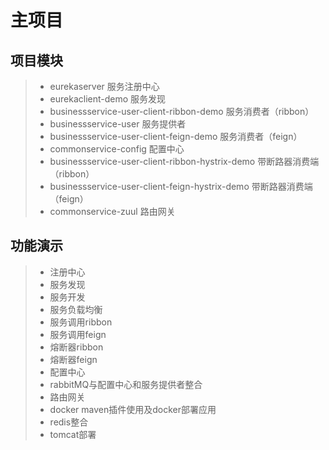 # **主项目**
## 项目模块
>- eurekaserver 服务注册中心
>- eurekaclient-demo 服务发现
>- businessservice-user-client-ribbon-demo 服务消费者（ribbon）
>- businessservice-user 服务提供者
>- businessservice-user-client-feign-demo 服务消费者（feign）
>- commonservice-config 配置中心
>- businessservice-user-client-ribbon-hystrix-demo 带断路器消费端（ribbon）
>- businessservice-user-client-feign-hystrix-demo 带断路器消费端（feign）
>- commonservice-zuul 路由网关
## 功能演示
>- 注册中心
>- 服务发现
>- 服务开发
>- 服务负载均衡
>- 服务调用ribbon
>- 服务调用feign
>- 熔断器ribbon
>- 熔断器feign
>- 配置中心
>- rabbitMQ与配置中心和服务提供者整合
>- 路由网关
>- docker maven插件使用及docker部署应用
>- redis整合
>- tomcat部署